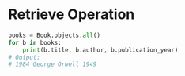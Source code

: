 # Retrieve Operation

```python
books = Book.objects.all()
for b in books:
    print(b.title, b.author, b.publication_year)
# Output:
# 1984 George Orwell 1949
